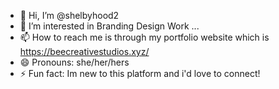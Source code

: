 - 👋 Hi, I’m @shelbyhood2
- 👀 I’m interested in Branding Design Work ...
- 📫 How to reach me is through my portfolio website which is https://beecreativestudios.xyz/
- 😄 Pronouns: she/her/hers 
- ⚡ Fun fact: Im new to this platform and i'd love to connect!

<!---
shelbyhood2/shelbyhood2 is a ✨ special ✨ repository because its `README.md` (this file) appears on your GitHub profile.
You can click the Preview link to take a look at your changes.
--->
